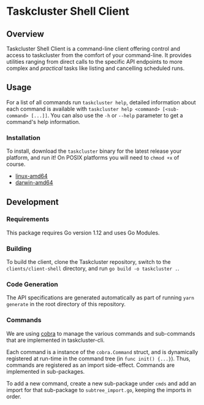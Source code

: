 # Taskcluster Shell Client

## Overview

Taskcluster Shell Client is a command-line client offering control and access to
taskcluster from the comfort of your command-line. It provides utilities
ranging from direct calls to the specific API endpoints to more complex and
_practical_ tasks like listing and cancelling scheduled runs.

## Usage

For a list of all commands run `taskcluster help`, detailed information about
each command is available with
`taskcluster help <command> [<sub-command> [...]]`. You can also use the `-h`
or `--help` parameter to get a command's help information.

### Installation

To install, download the `taskcluster` binary for the latest release your
platform, and run it!  On POSIX platforms you will need to `chmod +x` of
course.

 * [linux-amd64](https://github.com/taskcluster/taskcluster/releases/download/v24.1.1/taskcluster-linux-amd64)
 * [darwin-amd64](https://github.com/taskcluster/taskcluster/releases/download/v24.1.1/taskcluster-darwin-amd64)

## Development

### Requirements

This package requires Go version 1.12 and uses Go Modules.

### Building

To build the client, clone the Taskcluster repository, switch to the `clients/client-shell` directory, and run `go build -o taskcluster .`.

### Code Generation

The API specifications are generated automatically as part of running `yarn generate` in the root directory of this repository.

### Commands

We are using [cobra](https://github.com/spf13/cobra) to manage the various
commands and sub-commands that are implemented in taskcluster-cli.

Each command is a instance of the `cobra.Command` struct, and is dynamically
registered at run-time in the command tree (in `func init() {...}`). Thus,
commands are registered as an import side-effect. Commands are implemented in
sub-packages.

To add a new command, create a new sub-package under `cmds` and add an import
for that sub-package to `subtree_import.go`, keeping the imports in order.
